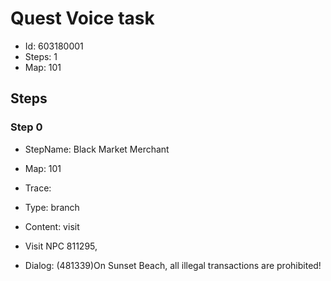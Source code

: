 # Quest Voice task

- Id: 603180001
- Steps: 1
- Map: 101

## Steps

### Step 0
- StepName:  Black Market Merchant
- Map:  101
- Trace:  
- Type:  branch
- Content:  visit
- Visit NPC 811295, 

- Dialog: (481339)On Sunset Beach, all illegal transactions are prohibited!


